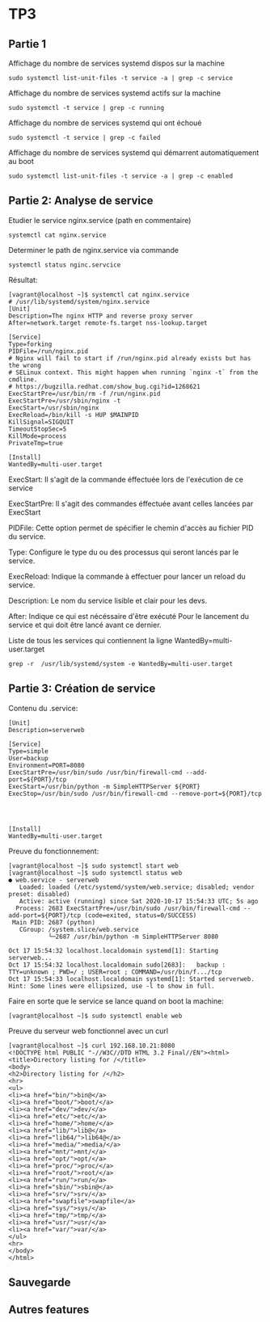 # TP3
## Partie 1

Affichage du nombre de services systemd dispos sur la machine
```
sudo systemctl list-unit-files -t service -a | grep -c service
```
Affichage du nombre de services systemd actifs sur la machine
```
sudo systemctl -t service | grep -c running
```
Affichage du nombre de services systemd qui ont échoué
```
sudo systemctl -t service | grep -c failed
```
Affichage du nombre de services systemd qui démarrent automatiquement au boot
```
sudo systemctl list-unit-files -t service -a | grep -c enabled
```

## Partie 2: Analyse de service

Etudier le service nginx.service (path en commentaire)
```
systemctl cat nginx.service
```
Determiner le path de nginx.service via commande
```
systemctl status nginc.servcice
```
Résultat:
```
[vagrant@localhost ~]$ systemctl cat nginx.service
# /usr/lib/systemd/system/nginx.service
[Unit]
Description=The nginx HTTP and reverse proxy server
After=network.target remote-fs.target nss-lookup.target

[Service]
Type=forking
PIDFile=/run/nginx.pid
# Nginx will fail to start if /run/nginx.pid already exists but has the wrong
# SELinux context. This might happen when running `nginx -t` from the cmdline.
# https://bugzilla.redhat.com/show_bug.cgi?id=1268621
ExecStartPre=/usr/bin/rm -f /run/nginx.pid
ExecStartPre=/usr/sbin/nginx -t
ExecStart=/usr/sbin/nginx
ExecReload=/bin/kill -s HUP $MAINPID
KillSignal=SIGQUIT
TimeoutStopSec=5
KillMode=process
PrivateTmp=true

[Install]
WantedBy=multi-user.target

```

ExecStart: Il s'agit de la commande éffectuée lors de l'exécution de ce service

ExecStartPre: Il s'agit des commandes éffectuée avant celles lancées par ExecStart

PIDFile: Cette option permet de spécifier le chemin d'accès au fichier PID du service.

Type: Configure le type du ou des processus qui seront lancés par le service.

ExecReload: Indique la commande à effectuer pour lancer un reload du service.

Description: Le nom du service lisible et clair pour les devs.

After: Indique ce qui est nécéssaire d'être exécuté Pour le lancement du service et qui doit être lancé avant ce dernier.

Liste de tous les services qui contiennent la ligne WantedBy=multi-user.target
```
grep -r  /usr/lib/systemd/system -e WantedBy=multi-user.target
```
## Partie 3: Création de service

Contenu du .service:
```
[Unit]
Description=serverweb

[Service]
Type=simple
User=backup
Environment=PORT=8080
ExecStartPre=/usr/bin/sudo /usr/bin/firewall-cmd --add-port=${PORT}/tcp
ExecStart=/usr/bin/python -m SimpleHTTPServer ${PORT}
ExecStop=/usr/bin/sudo /usr/bin/firewall-cmd --remove-port=${PORT}/tcp




[Install]
WantedBy=multi-user.target
```          
Preuve du fonctionnement:
```  
[vagrant@localhost ~]$ sudo systemctl start web
[vagrant@localhost ~]$ sudo systemctl status web
● web.service - serverweb
   Loaded: loaded (/etc/systemd/system/web.service; disabled; vendor preset: disabled)
   Active: active (running) since Sat 2020-10-17 15:54:33 UTC; 5s ago
  Process: 2683 ExecStartPre=/usr/bin/sudo /usr/bin/firewall-cmd --add-port=${PORT}/tcp (code=exited, status=0/SUCCESS)
 Main PID: 2687 (python)
   CGroup: /system.slice/web.service
           └─2687 /usr/bin/python -m SimpleHTTPServer 8080

Oct 17 15:54:32 localhost.localdomain systemd[1]: Starting serverweb...
Oct 17 15:54:32 localhost.localdomain sudo[2683]:   backup : TTY=unknown ; PWD=/ ; USER=root ; COMMAND=/usr/bin/f.../tcp
Oct 17 15:54:33 localhost.localdomain systemd[1]: Started serverweb.
Hint: Some lines were ellipsized, use -l to show in full.
```  
Faire en sorte que le service se lance quand on boot la machine:
``` 
[vagrant@localhost ~]$ sudo systemctl enable web
``` 
Preuve du serveur web fonctionnel avec un curl
```
[vagrant@localhost ~]$ curl 192.168.10.21:8080
<!DOCTYPE html PUBLIC "-//W3C//DTD HTML 3.2 Final//EN"><html>
<title>Directory listing for /</title>
<body>
<h2>Directory listing for /</h2>
<hr>
<ul>
<li><a href="bin/">bin@</a>
<li><a href="boot/">boot/</a>
<li><a href="dev/">dev/</a>
<li><a href="etc/">etc/</a>
<li><a href="home/">home/</a>
<li><a href="lib/">lib@</a>
<li><a href="lib64/">lib64@</a>
<li><a href="media/">media/</a>
<li><a href="mnt/">mnt/</a>
<li><a href="opt/">opt/</a>
<li><a href="proc/">proc/</a>
<li><a href="root/">root/</a>
<li><a href="run/">run/</a>
<li><a href="sbin/">sbin@</a>
<li><a href="srv/">srv/</a>
<li><a href="swapfile">swapfile</a>
<li><a href="sys/">sys/</a>
<li><a href="tmp/">tmp/</a>
<li><a href="usr/">usr/</a>
<li><a href="var/">var/</a>
</ul>
<hr>
</body>
</html>
```
## Sauvegarde

## Autres features




